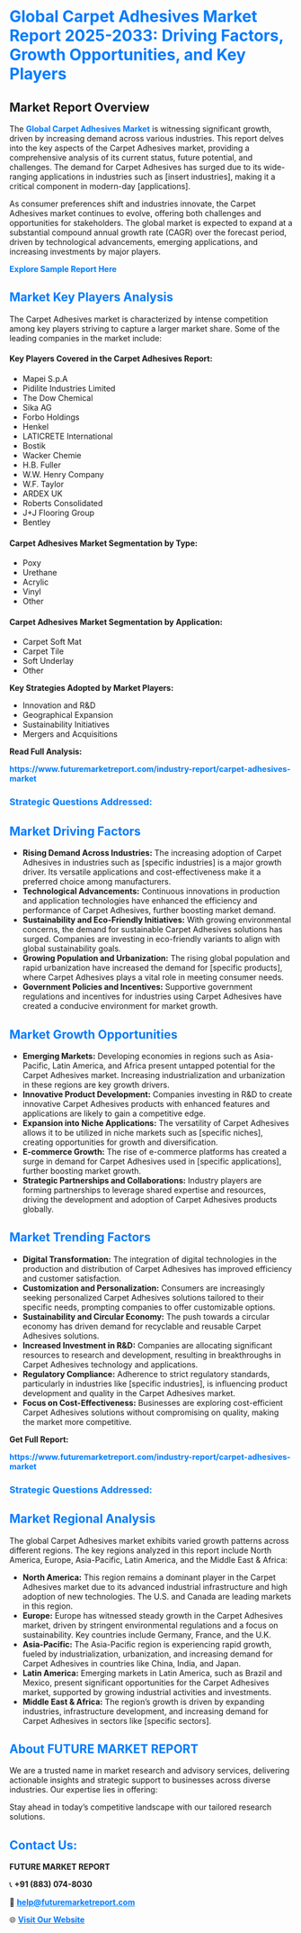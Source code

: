<h1 style="color: #007BFF;">Global Carpet Adhesives Market Report 2025-2033: Driving Factors, Growth Opportunities, and Key Players</h1>

<section id="overview">
<h2>Market Report Overview</h2>
<p>The <a href="https://www.futuremarketreport.com/industry-report/carpet-adhesives-market" style="color: #007BFF; text-decoration: none;"><strong>Global Carpet Adhesives Market</strong></a> is witnessing significant growth, driven by increasing demand across various industries. This report delves into the key aspects of the Carpet Adhesives market, providing a comprehensive analysis of its current status, future potential, and challenges. The demand for Carpet Adhesives has surged due to its wide-ranging applications in industries such as [insert industries], making it a critical component in modern-day [applications].</p>
<p>As consumer preferences shift and industries innovate, the Carpet Adhesives market continues to evolve, offering both challenges and opportunities for stakeholders. The global market is expected to expand at a substantial compound annual growth rate (CAGR) over the forecast period, driven by technological advancements, emerging applications, and increasing investments by major players.</p>
</section>

<section id="overview">
<p><a href="https://www.futuremarketreport.com/request-sample/reportId=114808" style="color: #007BFF; text-decoration: none;"><strong>Explore Sample Report Here</strong></a></p>
</section>

<section id="key-players">
<h2 style="color: #007BFF;">Market Key Players Analysis</h2>
<p>The Carpet Adhesives market is characterized by intense competition among key players striving to capture a larger market share. Some of the leading companies in the market include:</p>
<h4>Key Players Covered in the Carpet Adhesives Report:</h4>
<ul><li>Mapei S.p.A</li><li>Pidilite Industries Limited</li><li>The Dow Chemical</li><li>Sika AG</li><li>Forbo Holdings</li><li>Henkel</li><li>LATICRETE International</li><li>Bostik</li><li>Wacker Chemie</li><li>H.B. Fuller</li><li>W.W. Henry Company</li><li>W.F. Taylor</li><li>ARDEX UK</li><li>Roberts Consolidated</li><li>J+J Flooring Group</li><li>Bentley</li></ul>
<h4>Carpet Adhesives Market Segmentation by Type:</h4>
<ul><li>Poxy</li><li>Urethane</li><li>Acrylic</li><li>Vinyl</li><li>Other</li></ul>

<h4>Carpet Adhesives Market Segmentation by Application:</h4>
<ul><li>Carpet Soft Mat</li><li>Carpet Tile</li><li>Soft Underlay</li><li>Other</li></ul>
<p><strong>Key Strategies Adopted by Market Players:</strong></p>
<ul>
<li>Innovation and R&D</li>
<li>Geographical Expansion</li>
<li>Sustainability Initiatives</li>
<li>Mergers and Acquisitions</li>
</ul>
</section>

<section>
<p><strong>Read Full Analysis: </strong></p><a href="https://www.futuremarketreport.com/industry-report/carpet-adhesives-market" style="color: #007BFF; text-decoration: none;"><strong>https://www.futuremarketreport.com/industry-report/carpet-adhesives-market</strong></a>
<h3 style="color: #007BFF;">Strategic Questions Addressed:</h3>
</section>

<section id="driving-factors">
<h2 style="color: #007BFF;">Market Driving Factors</h2>
<ul>
<li><strong>Rising Demand Across Industries:</strong> The increasing adoption of Carpet Adhesives in industries such as [specific industries] is a major growth driver. Its versatile applications and cost-effectiveness make it a preferred choice among manufacturers.</li>
<li><strong>Technological Advancements:</strong> Continuous innovations in production and application technologies have enhanced the efficiency and performance of Carpet Adhesives, further boosting market demand.</li>
<li><strong>Sustainability and Eco-Friendly Initiatives:</strong> With growing environmental concerns, the demand for sustainable Carpet Adhesives solutions has surged. Companies are investing in eco-friendly variants to align with global sustainability goals.</li>
<li><strong>Growing Population and Urbanization:</strong> The rising global population and rapid urbanization have increased the demand for [specific products], where Carpet Adhesives plays a vital role in meeting consumer needs.</li>
<li><strong>Government Policies and Incentives:</strong> Supportive government regulations and incentives for industries using Carpet Adhesives have created a conducive environment for market growth.</li>
</ul>
</section>

<section id="growth-opportunities">
<h2 style="color: #007BFF;">Market Growth Opportunities</h2>
<ul>
<li><strong>Emerging Markets:</strong> Developing economies in regions such as Asia-Pacific, Latin America, and Africa present untapped potential for the Carpet Adhesives market. Increasing industrialization and urbanization in these regions are key growth drivers.</li>
<li><strong>Innovative Product Development:</strong> Companies investing in R&D to create innovative Carpet Adhesives products with enhanced features and applications are likely to gain a competitive edge.</li>
<li><strong>Expansion into Niche Applications:</strong> The versatility of Carpet Adhesives allows it to be utilized in niche markets such as [specific niches], creating opportunities for growth and diversification.</li>
<li><strong>E-commerce Growth:</strong> The rise of e-commerce platforms has created a surge in demand for Carpet Adhesives used in [specific applications], further boosting market growth.</li>
<li><strong>Strategic Partnerships and Collaborations:</strong> Industry players are forming partnerships to leverage shared expertise and resources, driving the development and adoption of Carpet Adhesives products globally.</li>
</ul>
</section>

<section id="trending-factors">
<h2 style="color: #007BFF;">Market Trending Factors</h2>
<ul>
<li><strong>Digital Transformation:</strong> The integration of digital technologies in the production and distribution of Carpet Adhesives has improved efficiency and customer satisfaction.</li>
<li><strong>Customization and Personalization:</strong> Consumers are increasingly seeking personalized Carpet Adhesives solutions tailored to their specific needs, prompting companies to offer customizable options.</li>
<li><strong>Sustainability and Circular Economy:</strong> The push towards a circular economy has driven demand for recyclable and reusable Carpet Adhesives solutions.</li>
<li><strong>Increased Investment in R&D:</strong> Companies are allocating significant resources to research and development, resulting in breakthroughs in Carpet Adhesives technology and applications.</li>
<li><strong>Regulatory Compliance:</strong> Adherence to strict regulatory standards, particularly in industries like [specific industries], is influencing product development and quality in the Carpet Adhesives market.</li>
<li><strong>Focus on Cost-Effectiveness:</strong> Businesses are exploring cost-efficient Carpet Adhesives solutions without compromising on quality, making the market more competitive.</li>
</ul>
</section>

<section>
<p><strong>Get Full Report: </strong></p><a href="https://www.futuremarketreport.com/industry-report/carpet-adhesives-market" style="color: #007BFF; text-decoration: none;"><strong>https://www.futuremarketreport.com/industry-report/carpet-adhesives-market</strong></a>
<h3 style="color: #007BFF;">Strategic Questions Addressed:</h3>
</section>


<section id="regional-analysis">
<h2 style="color: #007BFF;">Market Regional Analysis</h2>
<p>The global Carpet Adhesives market exhibits varied growth patterns across different regions. The key regions analyzed in this report include North America, Europe, Asia-Pacific, Latin America, and the Middle East & Africa:</p>
<ul>
<li><strong>North America:</strong> This region remains a dominant player in the Carpet Adhesives market due to its advanced industrial infrastructure and high adoption of new technologies. The U.S. and Canada are leading markets in this region.</li>
<li><strong>Europe:</strong> Europe has witnessed steady growth in the Carpet Adhesives market, driven by stringent environmental regulations and a focus on sustainability. Key countries include Germany, France, and the U.K.</li>
<li><strong>Asia-Pacific:</strong> The Asia-Pacific region is experiencing rapid growth, fueled by industrialization, urbanization, and increasing demand for Carpet Adhesives in countries like China, India, and Japan.</li>
<li><strong>Latin America:</strong> Emerging markets in Latin America, such as Brazil and Mexico, present significant opportunities for the Carpet Adhesives market, supported by growing industrial activities and investments.</li>
<li><strong>Middle East & Africa:</strong> The region’s growth is driven by expanding industries, infrastructure development, and increasing demand for Carpet Adhesives in sectors like [specific sectors].</li>
</ul>
</section>

<footer>
<h2 style="color: #007BFF;">About FUTURE MARKET REPORT</h2>
<p>We are a trusted name in market research and advisory services, delivering actionable insights and strategic support to businesses across diverse industries. Our expertise lies in offering:</p>

<p>Stay ahead in today’s competitive landscape with our tailored research solutions.</p>

<h2 style="color: #007BFF;">Contact Us:</h2>
<p><strong>FUTURE MARKET REPORT</strong></p>
<p>📞 <strong>+91 (883) 074-8030</strong></p>
<p>📧 <strong><a href="mailto:help@futuremarketreport.com" style="color: #007BFF;">help@futuremarketreport.com</a></strong></p>
<p>🌐 <strong><a href="https://www.futuremarketreport.com/" style="color: #007BFF;">Visit Our Website</a></strong></p>
</footer>